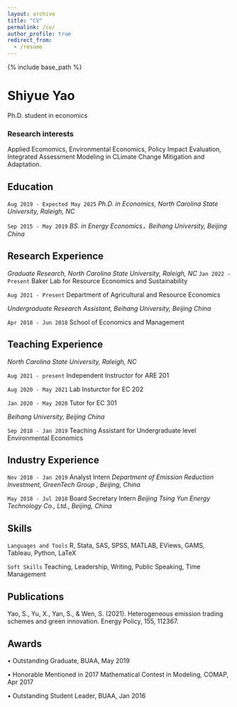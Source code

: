 ```yaml
---
layout: archive
title: "CV"
permalink: /cv/
author_profile: true
redirect_from:
  - /resume
---
```


{% include base_path %}

# Shiyue Yao
Ph.D. student in economics 

### Research interests
Applied Ecomomics, Environmental Economics, Policy Impact Evaluation, Integrated Assessment Modeling in CLimate Change Mitigation and Adaptation.


## Education

`Aug 2019 - Expected May 2025`
*Ph.D. in Economics, North Carolina State University, Raleigh, NC*

`Sep 2015 - May 2019`
*BS. in Energy Economics，Beihang University, Beijing China*


## Research Experience

*Graduate Research, North Carolina State University, Raleigh, NC*
`Jan 2022 - Present` Baker Lab for Resource Economics and Sustainability 

`Aug 2021 - Present` Department of Agricultural and Resource Economics


*Undergraduate Research Assistant, Beihang University, Beijing China*

`Apr 2018 - Jun 2018` School of Economics and Management

## Teaching Experience

*North Carolina State University, Raleigh, NC*

`Aug 2021 - present` Independent Instructor for ARE 201 

`Aug 2020 - May 2021` Lab Insturctor for EC 202

`Jan 2020 - May 2020` Tutor for EC 301

*Beihang University, Beijing China*

`Sep 2018 - Jan 2019` Teaching Assistant for Undergraduate level Environmental Economics


## Industry Experience

`Nov 2018 - Jan 2019` Analyst Intern *Department of Emission Reduction Investment, GreenTech Group , Beijing, China*

`May 2018 - Jul 2018` Board Secretary Intern *Beijing Tsing Yun Energy Technology Co., Ltd., Beijing, China*

## Skills


`Languages and Tools` R, Stata, SAS, SPSS, MATLAB, EViews, GAMS, Tableau, Python, LaTeX

`Soft Skills` Teaching, Leadership, Writing, Public Speaking, Time Management


## Publications

Yao, S., Yu, X., Yan, S., & Wen, S. (2021). Heterogeneous emission trading schemes and green innovation.
Energy Policy, 155, 112367.

## Awards

• Outstanding Graduate, BUAA, May 2019

• Honorable Mentioned in 2017 Mathematical Contest in Modeling, COMAP, Apr 2017

• Outstanding Student Leader, BUAA, Jan 2016

<!-- ### Footer

Last updated: June 2022 -->


